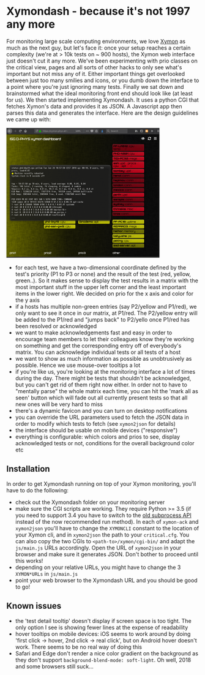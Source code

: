 Xymondash - because it's not 1997 any more
==========================================

For monitoring large scale computing environments, we love <a href="https://www.xymon.com/">Xymon</a> as much as the next guy, but let's face it: once your setup reaches a certain complexity (we're at > 10k tests on ~ 900 hosts), the Xymon web interface just doesn't cut it any more. We've been experimenting with prio classes on the critical view, pages and all sorts of other hacks to only see what's important but not miss any of it. Either important things get overlooked between just too many smilies and icons, or you dumb down the interface to a point where you're just ignoring many tests. Finally we sat down and brainstormed what the ideal monitoring front end should look like (at least for us). We then started implementing Xymondash. It uses a python CGI that fetches Xymon's data and provides it as JSON. A Javascript app then parses this data and generates the interface. Here are the design guidelines we came up with:

[<img src="img/screenshot_th.png">](img/screenshot.png)

  * for each test, we have a two-dimensional coordinate defined by the test's priority (P1 to P3 or none) and the result of the test (red, yellow, green..). So it makes sense to display the test results in a matrix with the most important stuff in the upper left corner and the least important items in the lower right. We decided on prio for the x axis and color for the y axis
  * if a hosts has multiple non-green entries (say P2/yellow and P1/red), we only want to see it once in our matrix, at P1/red. The P2/yellow entry will be added to the P1/red and "jumps back" to P2/yello once P1/red has been resolved or acknowledged
  * we want to make acknowledgements fast and easy in order to encourage team members to let their colleagues know they're working on something and get the corresponding entry off of everybody's matrix. You can acknowledge individual tests or all tests of a host
  * we want to show as much information as possible as unobtrusively as possible. Hence we use mouse-over tooltips a lot
  * if you're like us, you're looking at the monitoring interface a lot of times during the day. There might be tests that shouldn't be acknowledged, but you can't get rid of them right now either. In order not to have to "mentally parse" the whole matrix each time, you can hit the 'mark all as seen' button which will fade out all currently present tests so that all new ones will be very hard to miss
  * there's a dynamic favicon and you can turn on desktop notifications
  * you can override the URL parameters used to fetch the JSON data in order to modify which tests to fetch (see `xymon2json` for details)
  * the interface should be usable on mobile devices ("responsive")
  * everything is configurable: which colors and prios to see, display acknowledged tests or not, conditions for the overall background color etc

Installation
------------

In order to get Xymondash running on top of your Xymon monitoring, you'll have to do the following:

  * check out the Xymondash folder on your monitoring server
  * make sure the CGI scripts are working. They require Python >= 3.5 (if you need to support 3.4 you have to switch to the [old subprocess API](https://docs.python.org/3/library/subprocess.html#call-function-trio) instead of the now recommended run method). In each of `xymon-ack` and `xymon2json` you'll have to change the `XYMONCLI` constant to the location of your Xymon cli, and in `xymon2json` the path to your `critical.cfg`. You can also copy the two CGIs to `<path-to>/xymon/cgi-bin/` and adapt the `js/main.js` URLs accordingly. Open the URL of `xymon2json` in your browser and make sure it generates JSON. Don't bother to proceed until this works!
  * depending on your relative URLs, you might have to change the 3 `XYMON*URLs` in `js/main.js`
  * point your web browser to the Xymondash URL and you should be good to go!

Known issues
------------

  * the 'test detail tooltip' doesn't display if screen space is too tight. The only option I see is showing fewer lines at the expense of readability
  * hover tooltips on mobile devices: iOS seems to work around by doing 'first click -> hover, 2nd click -> real click', but on Android hover doesn't work. There seems to be no real way of doing this
  * Safari and Edge don't render a nice color gradient on the background as they don't support `background-blend-mode: soft-light`. Oh well, 2018 and some browsers still suck...
